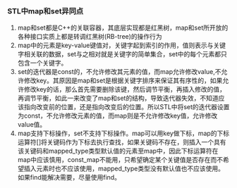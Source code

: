### STL中map和set异同点
1. map和set都是C++的关联容器，其底层实现都是红黑树，map和set所开放的各种接口实质上都是转调红黑树(RB-tree)的操作行为
2. map中的元素是key-value键值对，关键字起到索引的作用，值则表示与关键字相关联的数据，set与之相对就是关键字的简单集合，set中的每个元素都只包含一个关键字。
3. set的迭代器是const的，不允许修改其元素的值，而map允许修改value,不允许修改key。其原因是map和set是根据关键字排序来保证其有序性的，如果允许修改key的话，那么首先需要删除该键，然后调节平衡，再插入修改的值，再调节平衡，如此一来改变了map和set的结构，导致迭代器失效，不知道应该指向改变前的位置，还是指向改变后的位置。所以STL中将set的迭代器设置为const，不允许修改元素的值，而map则是不允许修改key值，允许修改value值。
4. map支持下标操作，set不支持下标操作。map可以用key做下标，map的下标运算符[]将关键码作为下标去执行查找，如果关键码不存在，则插入一个具有该关键码和mapped_type类型默认值的元素至map中，因此下标运算符在map中应该慎用，const_map不能用，只希望确定某个关键值是否存在而不希望插入元素时也不应该使用，mapped_type类型没有默认值也不应该使用。如果find能解决需要，尽量使用find。
